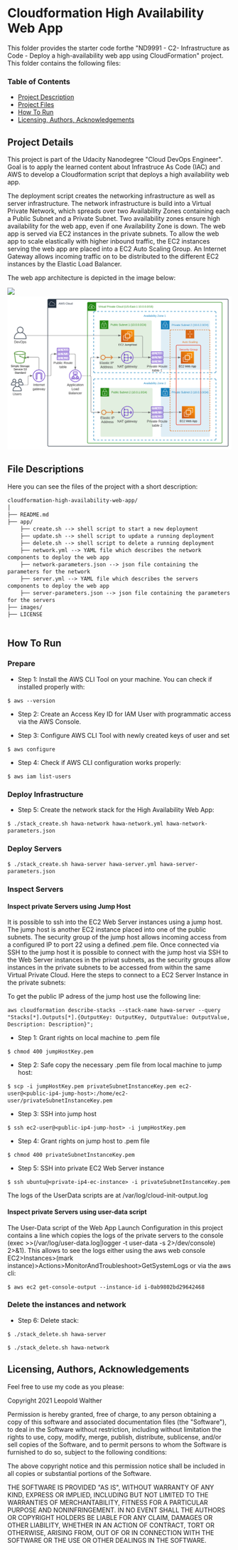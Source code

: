 # Cloudformation High Availability Web App
This folder provides the starter code forthe "ND9991 - C2- Infrastructure as Code - Deploy a high-availability web app using CloudFormation" project. This folder contains the following files:

### Table of Contents

- [Project Description](#project)
- [Project Files](#files)
- [How To Run](#run)
- [Licensing, Authors, Acknowledgements](#licensing-authors-acknowledgements)

## Project Details<a name="project"></a>

This project is part of the Udacity Nanodegree "Cloud DevOps Engineer".
Goal is to apply the learned content about Infrastruce As Code (IAC) and AWS to develop a Cloudformation script that deploys a high availability web app.

The deployment script creates the networking infrastructure as well as server infrastructure. The network infrastructure is build into a Virtual Private Network, which spreads over two Availability Zones containing each a Public Subnet and a Private Subnet. Two availability zones ensure high availability for the web app, even if one Availability Zone is down. The web app is served via EC2 instances in the private subnets. To allow the web app to scale elastically with higher inbound traffic, the EC2 instances serving the web app are placed into a EC2 Auto Scaling Group. An Internet Gateway allows incoming traffic on to be distributed to the different EC2 instances by the Elastic Load Balancer.

The web app architecture is depicted in the image below:

![](./controllers_brief.svg)
<img src="./images/HighAvailabilityWebApp.svg">

## File Descriptions <a name="files"></a>

Here you can see the files of the project with a short description:

```
cloudformation-high-availability-web-app/
│
├── README.md
├── app/ 
    ├── create.sh --> shell script to start a new deployment
    ├── update.sh --> shell script to update a running deployment
    ├── delete.sh --> shell script to delete a running deployment
    ├── network.yml --> YAML file which describes the network components to deploy the web app
    ├── network-parameters.json --> json file containing the parameters for the network 
    ├── server.yml --> YAML file which describes the servers components to deploy the web app
    ├── server-parameters.json --> json file containing the parameters for the servers 
├── images/
├── LICENSE


```
## How To Run<a name="run"></a>

### Prepare

- Step 1: Install the AWS CLI Tool on your machine. You can check if installed properly with:
```
$ aws --version
```

- Step 2: Create an Access Key ID for IAM User with programmatic access via the AWS Console.

- Step 3: Configure AWS CLI Tool with newly created keys of user and set 
```
$ aws configure
```

- Step 4: Check if AWS CLI configuration works properly: 
```
$ aws iam list-users
```

### Deploy Infrastructure

- Step 5: Create the network stack for the High Availability Web App:
```
$ ./stack_create.sh hawa-network hawa-network.yml hawa-network-parameters.json
```

### Deploy Servers

```
$ ./stack_create.sh hawa-server hawa-server.yml hawa-server-parameters.json
```

### Inspect Servers

#### Inspect private Servers using Jump Host

It is possible to ssh into the EC2 Web Server instances using a jump host. The jump host is another EC2 instance placed into one of the public subnets. The security group of the jump host allows incoming access from a configured IP to port 22 using a defined .pem file. Once connected via SSH to the jump host it is possible to connect with the jump host via SSH to the Web Server instances in the privat subnets, as the security groups allow instances in the private subnets to be accessed from within the same Virtual Private Cloud. Here the steps to connect to a EC2 Server Instance in the private subnets:

To get the public IP adress of the jump host use the following line: 
```
aws cloudformation describe-stacks --stack-name hawa-server --query "Stacks[*].Outputs[*].{OutputKey: OutputKey, OutputValue: OutputValue, Description: Description}";
```


- Step 1: Grant rights on local machine to .pem file
```
$ chmod 400 jumpHostKey.pem 
```

- Step 2: Safe copy the necessary .pem file from local machine to jump host:
```
$ scp -i jumpHostKey.pem privateSubnetInstanceKey.pem ec2-user@<public-ip4-jump-host>:/home/ec2-user/privateSubnetInstanceKey.pem 
```

- Step 3: SSH into jump host
```
$ ssh ec2-user@<public-ip4-jump-host> -i jumpHostKey.pem 
```

- Step 4: Grant rights on jump host to .pem file
```
$ chmod 400 privateSubnetInstanceKey.pem 
```

- Step 5: SSH into private EC2 Web Server instance
```
$ ssh ubuntu@<private-ip4-ec-instance> -i privateSubnetInstanceKey.pem 
```

The logs of the UserData scripts are at /var/log/cloud-init-output.log

#### Inspect private Servers using user-data script

The User-Data script of the Web App Launch Configuration in this project contains a line which copies the logs of the private servers to the console (exec >>(/var/log/user-data.log|logger -t user-data -s 2>/dev/console) 2>&1). This allows to see the logs either using the aws web console EC2>Instances>(mark instance)>Actions>MonitorAndTroubleshoot>GetSystemLogs or via the aws cli:

```
$ aws ec2 get-console-output --instance-id i-0ab9802bd29642468
```

### Delete the instances and network

- Step 6: Delete stack:

```
$ ./stack_delete.sh hawa-server
```

```
$ ./stack_delete.sh hawa-network
```


## Licensing, Authors, Acknowledgements<a name="licensing"></a>

Feel free to use my code as you please:

Copyright 2021 Leopold Walther

Permission is hereby granted, free of charge, to any person obtaining a copy of this software and associated documentation files (the "Software"), to deal in the Software without restriction, including without limitation the rights to use, copy, modify, merge, publish, distribute, sublicense, and/or sell copies of the Software, and to permit persons to whom the Software is furnished to do so, subject to the following conditions:

The above copyright notice and this permission notice shall be included in all copies or substantial portions of the Software.

THE SOFTWARE IS PROVIDED "AS IS", WITHOUT WARRANTY OF ANY KIND, EXPRESS OR IMPLIED, INCLUDING BUT NOT LIMITED TO THE WARRANTIES OF MERCHANTABILITY, FITNESS FOR A PARTICULAR PURPOSE AND NONINFRINGEMENT. IN NO EVENT SHALL THE AUTHORS OR COPYRIGHT HOLDERS BE LIABLE FOR ANY CLAIM, DAMAGES OR OTHER LIABILITY, WHETHER IN AN ACTION OF CONTRACT, TORT OR OTHERWISE, ARISING FROM, OUT OF OR IN CONNECTION WITH THE SOFTWARE OR THE USE OR OTHER DEALINGS IN THE SOFTWARE.
